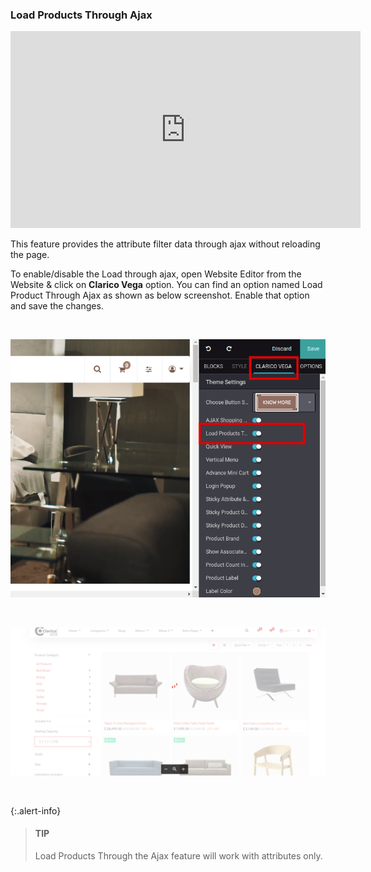
### Load Products Through Ajax


<iframe width="560" height="315" src="https://www.youtube.com/embed/B24f8PdVkcw" title="YouTube video player" frameborder="0" allow="accelerometer; autoplay; clipboard-write; encrypted-media; gyroscope; picture-in-picture" allowfullscreen></iframe>

This feature provides the attribute filter data through ajax without reloading the page.


To enable/disable the Load through ajax, open Website Editor from the Website & click on **Clarico Vega** option. You can find an option named Load Product Through Ajax as shown as below screenshot. Enable that option and save the changes.


 


![](./images/19-1.png)


 


![](./images/19-2.png)


 



{:.alert-info} 
> 
> #### TIP
> 
> Load Products Through the Ajax feature will work with attributes only.
> 
> 
> 


 


